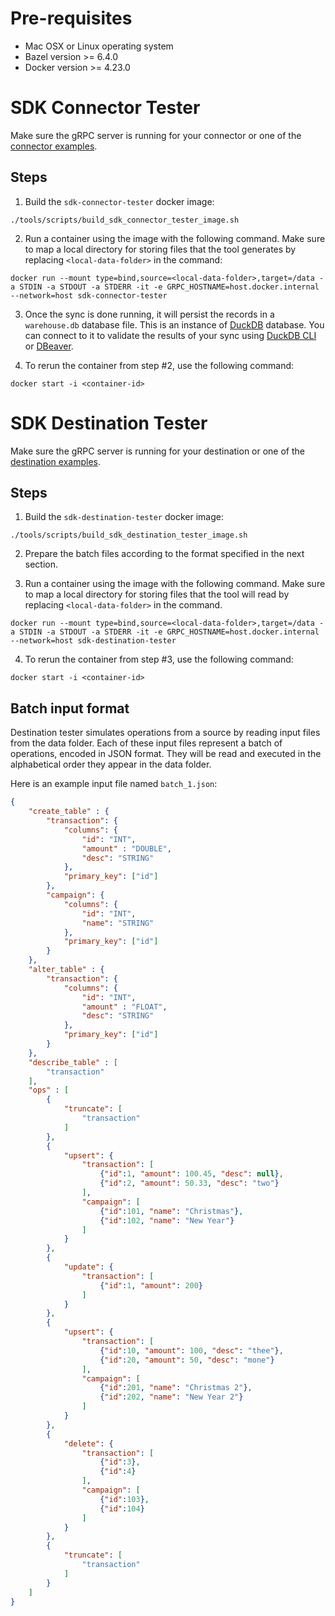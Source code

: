 # Pre-requisites
- Mac OSX or Linux operating system
- Bazel version >= 6.4.0
- Docker version >= 4.23.0

# SDK Connector Tester
Make sure the gRPC server is running for your connector or one of the [connector examples](/examples/connector/).

## Steps

1. Build the `sdk-connector-tester` docker image:
```
./tools/scripts/build_sdk_connector_tester_image.sh
```

2. Run a container using the image with the following command. Make sure to map a local directory for storing files that the tool generates by replacing `<local-data-folder>` in the command:
```
docker run --mount type=bind,source=<local-data-folder>,target=/data -a STDIN -a STDOUT -a STDERR -it -e GRPC_HOSTNAME=host.docker.internal --network=host sdk-connector-tester

```

3. Once the sync is done running, it will persist the records in a `warehouse.db` database file. This is an instance of [DuckDB](https://duckdb.org/) database. You can connect to it to validate the results of your sync using [DuckDB CLI](https://duckdb.org/docs/api/cli) or [DBeaver](https://duckdb.org/docs/guides/sql_editors/dbeaver).

4. To rerun the container from step #2, use the following command:

```
docker start -i <container-id>
```

# SDK Destination Tester

Make sure the gRPC server is running for your destination or one of the [destination examples](/examples/destination/).

## Steps
1. Build the `sdk-destination-tester` docker image:
```
./tools/scripts/build_sdk_destination_tester_image.sh
```

2. Prepare the batch files according to the format specified in the next section.

3. Run a container using the image with the following command. Make sure to map a local directory for storing files that the tool will read by replacing `<local-data-folder>` in the command.

```
docker run --mount type=bind,source=<local-data-folder>,target=/data -a STDIN -a STDOUT -a STDERR -it -e GRPC_HOSTNAME=host.docker.internal --network=host sdk-destination-tester

```

4. To rerun the container from step #3, use the following command:

```
docker start -i <container-id>
```

## Batch input format

Destination tester simulates operations from a source by reading input files from the data folder. Each of these input files represent a batch of operations, encoded in JSON format. They will be read and executed in the alphabetical order they appear in the data folder.

Here is an example input file named `batch_1.json`:

```json
{
    "create_table" : {
        "transaction": {
            "columns": {
                "id": "INT",
                "amount" : "DOUBLE",
                "desc": "STRING"
            },
            "primary_key": ["id"]
        },
        "campaign": {
            "columns": {
                "id": "INT",
                "name": "STRING"
            },
            "primary_key": ["id"]
        }
    },
    "alter_table" : {
        "transaction": {
            "columns": {
                "id": "INT",
                "amount" : "FLOAT",
                "desc": "STRING"
            },
            "primary_key": ["id"]
        }
    },
    "describe_table" : [
        "transaction"
    ],
    "ops" : [
        {
            "truncate": [
                "transaction"
            ]
        },
        {
            "upsert": {
                "transaction": [
                    {"id":1, "amount": 100.45, "desc": null},
                    {"id":2, "amount": 50.33, "desc": "two"}
                ],
                "campaign": [
                    {"id":101, "name": "Christmas"},
                    {"id":102, "name": "New Year"}
                ]
            }
        },
        {
            "update": {
                "transaction": [
                    {"id":1, "amount": 200}
                ]
            }
        },
        {
            "upsert": {
                "transaction": [
                    {"id":10, "amount": 100, "desc": "thee"},
                    {"id":20, "amount": 50, "desc": "mone"}
                ],
                "campaign": [
                    {"id":201, "name": "Christmas 2"},
                    {"id":202, "name": "New Year 2"}
                ]
            }
        },
        {
            "delete": {
                "transaction": [
                    {"id":3},
                    {"id":4}
                ],
                "campaign": [
                    {"id":103},
                    {"id":104}
                ]
            }
        },
        {
            "truncate": [
                "transaction"
            ]
        }
    ]
}

```

